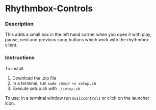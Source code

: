 # Rhythmbox-Controls

### Description

This adds a small box in the left hand corner when you open it with play, pause,
next and previous song buttons which work with the rhythmbox client.

### Instructions

To install:
1. Download the .zip file
2. In a terminal, run `sudo chmod +x setup.sh`
3. Execute setup.sh with `./setup.sh`

To use:
In a terminal window run `musiccontrols` or click on the launcher icon.
